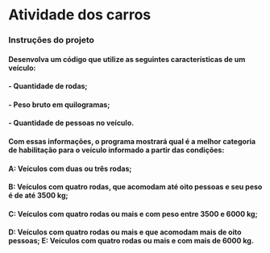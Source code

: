 # Atividade dos carros
### Instruções do projeto
#### Desenvolva um código que utilize as seguintes características de um veículo:
#### - Quantidade de rodas;
#### - Peso bruto em quilogramas;
#### - Quantidade de pessoas no veículo.

#### Com essas informações, o programa mostrará qual é a melhor categoria de habilitação para o veículo informado a partir das condições:
#### A: Veículos com duas ou três rodas;
#### B: Veículos com quatro rodas, que acomodam até oito pessoas e seu peso é de até 3500 kg;
#### C: Veículos com quatro rodas ou mais e com peso entre 3500 e 6000 kg;
#### D: Veículos com quatro rodas ou mais e que acomodam mais de oito pessoas; E: Veículos com quatro rodas ou mais e com mais de 6000 kg.
